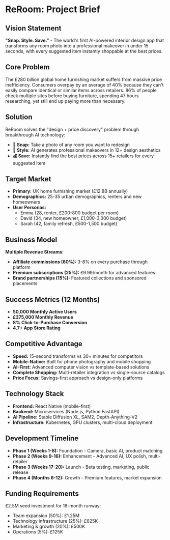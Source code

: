 # ReRoom: Project Brief

## Vision Statement
**"Snap. Style. Save."** - The world's first AI-powered interior design app that transforms any room photo into a professional makeover in under 15 seconds, with every suggested item instantly shoppable at the best prices.

## Core Problem
The £280 billion global home furnishing market suffers from massive price inefficiency. Consumers overpay by an average of 40% because they can't easily compare identical or similar items across retailers. 86% of people check multiple sites before buying furniture, spending 47 hours researching, yet still end up paying more than necessary.

## Solution
ReRoom solves the "design + price discovery" problem through breakthrough AI technology:
- **📸 Snap:** Take a photo of any room you want to redesign
- **🎨 Style:** AI generates professional makeovers in 12+ design aesthetics  
- **💰 Save:** Instantly find the best prices across 15+ retailers for every suggested item

## Target Market
- **Primary:** UK home furnishing market (£12.8B annually)
- **Demographics:** 25-35 urban demographics, renters and new homeowners
- **User Personas:** 
  - Emma (28, renter, £200-800 budget per room)
  - David (34, new homeowner, £1,000-3,000 budget)
  - Sarah (42, family refresh, £500-1,500 budget)

## Business Model
**Multiple Revenue Streams:**
- **Affiliate commissions (60%):** 3-8% on every purchase through platform
- **Premium subscriptions (25%):** £9.99/month for advanced features
- **Brand partnerships (15%):** Featured collections and sponsored placements

## Success Metrics (12 Months)
- **50,000 Monthly Active Users**
- **£375,000 Monthly Revenue**
- **8% Click-to-Purchase Conversion**
- **4.7+ App Store Rating**

## Competitive Advantage
- **Speed:** 15-second transforms vs 30+ minutes for competitors
- **Mobile-Native:** Built for phone photography and mobile shopping
- **AI-First:** Advanced computer vision vs template-based solutions
- **Complete Shopping:** Multi-retailer integration vs single-source catalogs
- **Price Focus:** Savings-first approach vs design-only platforms

## Technology Stack
- **Frontend:** React Native (mobile-first)
- **Backend:** Microservices (Node.js, Python FastAPI)
- **AI Pipeline:** Stable Diffusion XL, SAM2, Depth-Anything-V2
- **Infrastructure:** Kubernetes, GPU clusters, multi-cloud deployment

## Development Timeline
- **Phase 1 (Weeks 1-8):** Foundation - Camera, basic AI, product matching
- **Phase 2 (Weeks 9-16):** Enhancement - Advanced AI, UX polish, multi-retailer
- **Phase 3 (Weeks 17-20):** Launch - Beta testing, marketing, public release
- **Phase 4 (Months 6-12):** Growth - Premium features, market expansion

## Funding Requirements
£2.5M seed investment for 18-month runway:
- Team expansion (50%): £1.25M
- Technology infrastructure (25%): £625K
- Marketing & growth (20%): £500K
- Operations (5%): £125K 